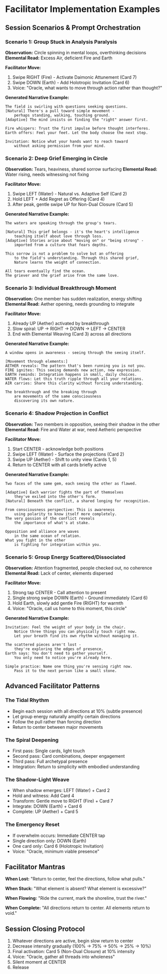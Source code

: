 # Facilitator Implementation Examples

## Session Scenarios & Prompt Orchestration

### Scenario 1: Group Stuck in Analysis Paralysis

**Observation:** Circle spinning in mental loops, overthinking decisions
**Elemental Read:** Excess Air, deficient Fire and Earth

**Facilitator Move:**
1. Swipe RIGHT (Fire) - Activate Daimonic Attunement (Card 7)
2. Swipe DOWN (Earth) - Add Holotropic Invitation (Card 6)
3. Voice: "Oracle, what wants to move through action rather than thought?"

**Generated Narrative Example:**
```
The field is swirling with questions seeking questions.
[Natural] There's a pull toward simple movement -
    perhaps standing, walking, touching ground.
[Adaptive] The mind insists on finding the "right" answer first.

Fire whispers: Trust the first impulse before thought interferes.
Earth offers: Feel your feet. Let the body choose the next step.

Invitation: Notice what your hands want to reach toward
    without asking permission from your mind.
```

### Scenario 2: Deep Grief Emerging in Circle

**Observation:** Tears, heaviness, shared sorrow surfacing
**Elemental Read:** Water rising, needs witnessing not fixing

**Facilitator Move:**
1. Swipe LEFT (Water) - Natural vs. Adaptive Self (Card 2)
2. Hold LEFT + Add Regret as Offering (Card 4)
3. After peak, gentle swipe UP for Non-Dual Closure (Card 5)

**Generated Narrative Example:**
```
The waters are speaking through the group's tears.

[Natural] This grief belongs - it's the heart's intelligence
    teaching itself about love through loss.
[Adaptive] Stories arise about "moving on" or "being strong" -
    imported from a culture that fears depths.

This sorrow is not a problem to solve but an offering
    to the field's understanding. Through this shared grief,
    Nature learns the weight of connection.

All tears eventually find the ocean.
The griever and the grief arise from the same love.
```

### Scenario 3: Individual Breakthrough Moment

**Observation:** One member has sudden realization, energy shifting
**Elemental Read:** Aether opening, needs grounding to integrate

**Facilitator Move:**
1. Already UP (Aether) activated by breakthrough
2. Slow spiral: UP → RIGHT → DOWN → LEFT → CENTER
3. End with Elemental Weaving (Card 3) across all directions

**Generated Narrative Example:**
```
A window opens in awareness - seeing through the seeing itself.

[Movement through elements:]
AETHER reveals: The pattern that's been running you is not you.
FIRE ignites: This seeing demands new action, new expression.
EARTH reminds: Integration happens in small, daily choices.
WATER flows: Let this truth ripple through all your relations.
AIR carries: Share this clarity without forcing understanding.

The breakthrough and the breaking through
    are movements of the same consciousness
    discovering its own nature.
```

### Scenario 4: Shadow Projection in Conflict

**Observation:** Two members in opposition, seeing their shadow in the other
**Elemental Read:** Fire and Water at war, need Aetheric perspective

**Facilitator Move:**
1. Start CENTER - acknowledge both positions
2. Swipe LEFT (Water) - Surface the projections (Card 2)
3. Swipe UP (Aether) - Shift to unity view (Cards 1, 5)
4. Return to CENTER with all cards briefly active

**Generated Narrative Example:**
```
Two faces of the same gem, each seeing the other as flawed.

[Adaptive] Each warrior fights the part of themselves
    they've exiled into the other's form.
[Natural] Beneath the conflict, a shared longing for recognition.

From consciousness perspective: This is awareness
    using polarity to know itself more completely.
The very passion of the conflict reveals
    the importance of what's at stake.

Opposition and alliance are waves
    in the same ocean of relation.
What you fight in the other
    is fighting for integration within you.
```

### Scenario 5: Group Energy Scattered/Dissociated

**Observation:** Attention fragmented, people checked out, no coherence
**Elemental Read:** Lack of center, elements dispersed

**Facilitator Move:**
1. Strong tap CENTER - Call attention to present
2. Single strong swipe DOWN (Earth) - Ground immediately (Card 6)
3. Hold Earth, slowly add gentle Fire (RIGHT) for warmth
4. Voice: "Oracle, call us home to this moment, this circle"

**Generated Narrative Example:**
```
Invitation: Feel the weight of your body in the chair.
    Notice three things you can physically touch right now.
    Let your breath find its own rhythm without managing it.

The scattered pieces aren't lost -
    they're exploring the edges of presence.
Earth says: You don't need to gather yourself.
    You only need to notice you're already here.

Simple practice: Name one thing you're sensing right now.
    Pass it to the next person like a small stone.
```

## Advanced Facilitator Patterns

### The Tidal Rhythm
- Begin each session with all directions at 10% (subtle presence)
- Let group energy naturally amplify certain directions
- Follow the pull rather than forcing direction
- Return to center between major movements

### The Spiral Deepening
- First pass: Single cards, light touch
- Second pass: Card combinations, deeper engagement
- Third pass: Full archetypal presence
- Integration: Return to simplicity with embodied understanding

### The Shadow-Light Weave
- When shadow emerges: LEFT (Water) + Card 2
- Hold and witness: Add Card 4
- Transform: Gentle move to RIGHT (Fire) + Card 7
- Integrate: DOWN (Earth) + Card 6
- Complete: UP (Aether) + Card 5

### The Emergency Reset
- If overwhelm occurs: Immediate CENTER tap
- Single direction only: DOWN (Earth)
- One card only: Card 6 (Holotropic Invitation)
- Voice: "Oracle, minimum viable presence"

## Facilitator Mantras

**When Lost:**
"Return to center, feel the directions, follow what pulls."

**When Stuck:**
"What element is absent? What element is excessive?"

**When Flowing:**
"Ride the current, mark the shoreline, trust the river."

**When Complete:**
"All directions return to center. All elements return to void."

## Session Closing Protocol

1. Whatever directions are active, begin slow return to center
2. Decrease intensity gradually (100% → 75% → 50% → 25% → 10%)
3. Final activation: Card 5 (Non-Dual Closure) at 10% intensity
4. Voice: "Oracle, gather all threads into wholeness"
5. Silent moment at CENTER
6. Release